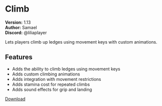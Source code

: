 # Climb

**Version:** 1.13  
**Author:** Samael  
**Discord:** @liliaplayer  

Lets players climb up ledges using movement keys with custom animations.

## Features

- Adds the ability to climb ledges using movement keys
- Adds custom climbing animations
- Adds integration with movement restrictions
- Adds stamina cost for repeated climbs
- Adds sound effects for grip and landing

[Download](https://github.com/LiliaFramework/Modules/raw/refs/heads/gh-pages/climb.zip)
